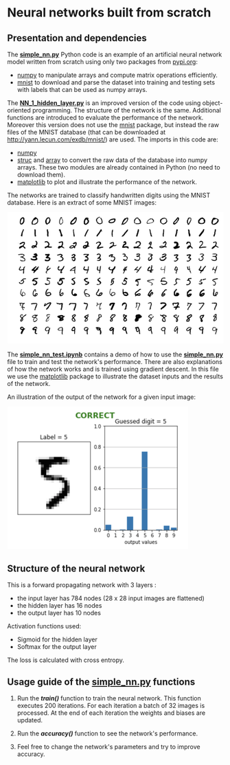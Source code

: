 # Neural networks built from scratch


Presentation and dependencies
--------

The **[simple_nn.py](simple_nn.py)** Python code is an example of an artificial neural network model
written from scratch using only two packages from [pypi.org](https://pypi.org/):
- [numpy](https://numpy.org/) to manipulate arrays and compute matrix operations efficiently.
- [mnist](https://pypi.org/project/mnist/) to download and parse the dataset into training and testing sets with labels that can be used as numpy arrays.

The **[NN_1_hidden_layer.py](NN_1_hidden_layer.py)** is an improved version of the code using object-oriented programming. The structure of the network is the same. Additional functions are introduced to evaluate the performance of the network. Moreover this version does not use the [mnist](https://pypi.org/project/mnist/) package, but instead the raw files of the MNIST database (that can be downloaded at http://yann.lecun.com/exdb/mnist/) are used. The imports in this code are:
- [numpy](https://numpy.org/)
- [struc](https://docs.python.org/3/library/struct.html) and [array](https://docs.python.org/3/library/array.html) to convert the raw data of the database into numpy arrays. These two modules are already contained in Python (no need to download them).
- [matplotlib](https://matplotlib.org) to plot and illustrate the performance of the network.

The networks are trained to classify handwritten digits using the MNIST database. Here is an extract of some MNIST images:

![](Images/MnistExamples.png)


The **[simple_nn_test.ipynb](simple_nn_test.ipynb)** contains a demo of how to use the **[simple_nn.py](simple_nn.py)** file to train and test the network's performance. There are also explanations of how the network works and is trained using gradient descent. In this file we use the [matplotlib](https://matplotlib.org) package to illustrate the dataset inputs and the results of the network.

An illustration of the output of the network for a given input image:

<img src="Images/OutputExample.png" width="422">


Structure of the neural network
--------

This is a forward propagating network with 3 layers :
- the input layer has 784 nodes (28 x 28 input images are flattened)
- the hidden layer has 16 nodes
- the output layer has 10 nodes

Activation functions used:
- Sigmoid for the hidden layer
- Softmax for the output layer

The loss is calculated with cross entropy.


Usage guide of the [simple_nn.py](simple_nn.py) functions
--------

1.  Run the ***train()*** function to train the neural network.
    This function executes 200 iterations.
    For each iteration a batch of 32 images is processed.
    At the end of each iteration the weights and biases are updated.
    
2.  Run the ***accuracy()*** function to see the network's performance.

3.  Feel free to change the network's parameters and try to improve accuracy.
